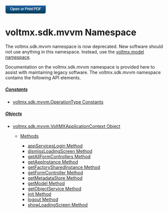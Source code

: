                         

[![](Resources/Images/pdf.png)](http://docs.voltmx.com/9_x_PDFs/iris/voltmx_ref_arch_ap_internali.pdf)


voltmx.sdk.mvvm Namespace
=======================

The voltmx.sdk.mvvm namespace is now deprecated. New software should not use anything in this namespace. Instead, use the [voltmx.model namespace](voltmx.model_Namespace.md).

Documentation on the voltmx.sdk.mvvm namespace is provided here to assist with maintaining legacy software. The voltmx.sdk.mvvm namespace contains the following API elements.

##### [Constants](voltmx.sdk.mvvm_Constants.md)

*   [voltmx.sdk.mvvm.OperationType Constants](voltmx.sdk.mvvm_Constants.md)
    

##### [Objects](voltmx.sdk.mvvm_Objects.md)

*   [voltmx.sdk.mvvm.VoltMXApplicationContext Object](voltmx.sdk.mvvm.VoltMXApplicationContext_Object.md)
    
    *   [Methods](voltmx.sdk.mvvm.VoltMXApplicationContext_Methods.md)
        
        *   [appServicesLogin Method](voltmx.sdk.mvvm.VoltMXApplicationContext_Methods.md#AppSrvLg)
        *   [dismissLoadingScreen Method](voltmx.sdk.mvvm.VoltMXApplicationContext_Methods.md#DisLoad)
        *   [getAllFormControllers Method](voltmx.sdk.mvvm.VoltMXApplicationContext_Methods.md#GetAllFrms)
        *   [getAppInstance Method](voltmx.sdk.mvvm.VoltMXApplicationContext_Methods.md#GetAppIn)
        *   [getFactorySharedInstance Method](voltmx.sdk.mvvm.VoltMXApplicationContext_Methods.md#GetFac)
        *   [getFormController Method](voltmx.sdk.mvvm.VoltMXApplicationContext_Methods.md#GetFrmCrt)
        *   [getMetadataStore Method](voltmx.sdk.mvvm.VoltMXApplicationContext_Methods.md#GetMeta)
        *   [getModel Method](voltmx.sdk.mvvm.VoltMXApplicationContext_Methods.md#GetModel)
        *   [getObjectService Method](voltmx.sdk.mvvm.VoltMXApplicationContext_Methods.md#GetOS)
        *   [init Method](voltmx.sdk.mvvm.VoltMXApplicationContext_Methods.md#init)
        *   [logout Method](voltmx.sdk.mvvm.VoltMXApplicationContext_Methods.md#logout)
        *   [showLoadingScreen Method](voltmx.sdk.mvvm.VoltMXApplicationContext_Methods.md#ShowLoad)
